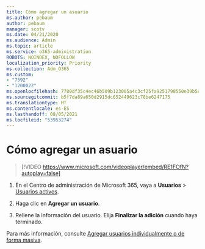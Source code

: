 ```yaml
---
title: Cómo agregar un asuario
ms.author: pebaum
author: pebaum
manager: scotv
ms.date: 04/21/2020
ms.audience: Admin
ms.topic: article
ms.service: o365-administration
ROBOTS: NOINDEX, NOFOLLOW
localization_priority: Priority
ms.collection: Adm_O365
ms.custom:
- "7592"
- "1200022"
ms.openlocfilehash: 7780df35c4ec46b509b123005a4c3cf25fa9251798550e39b5edeb384068ba60
ms.sourcegitcommit: b5f7da89a650d2915dc652449623c78be6247175
ms.translationtype: HT
ms.contentlocale: es-ES
ms.lasthandoff: 08/05/2021
ms.locfileid: "53953274"
---
```

# <a name="how-to-add-a-user"></a>Cómo agregar un asuario

> [!VIDEO https://www.microsoft.com/videoplayer/embed/RE1FOfN?autoplay=false]

1. En el Centro de administración de Microsoft 365, vaya a **Usuarios** > [Usuarios activos](https://admin.microsoft.com/Adminportal/Home?source=applauncher#/users).

2. Haga clic en **Agregar un usuario**.

3. Rellene la información del usuario. Elija **Finalizar la adición** cuando haya terminado.

Para más información, consulte [Agregar usuarios individualmente o de forma masiva](https://docs.microsoft.com/microsoft-365/admin/add-users/add-users).